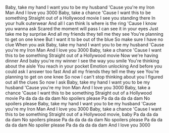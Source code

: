 Baby, take my hand
I want you to be my husband
'Cause you're my Iron Man
And I love you 3000
Baby, take a chance
'Cause I want this to be something
Straight out of a Hollywood movie
I see you standing there
In your hulk outerwear
And all I can think
Is where is the ring
'Cause I know you wanna ask
Scared the moment will pass
I can see it in your eyes
Just take me by surprise
And all my friends they tell me they see
You're planning to get on one knee
But I want it to be out of the blue
So make sure I have no clue
When you ask
Baby, take my hand
I want you to be my husband
'Cause you're my Iron Man
And I love you 3000
Baby, take a chance
'Cause I want this to be something
Straight out of a Hollywood movie
Now we're having dinner
And baby you're my winner
I see the way you smile
You're thinking about the aisle
You reach in your pocket
Emotion unlocking
And before you could ask
I answer too fast
And all my friends they tell me they see
You're planning to get on one knee
So now I can't stop thinking about you
I figured out all the clues
So now I ask
Baby, take my hand
I want you to be my husband
'Cause you're my Iron Man
And I love you 3000
Baby, take a chance
'Cause I want this to be something
Straight out of a Hollywood movie
Pa da da da da dam
No spoilers please
Pa da da da da dam
No spoilers please
Baby, take my hand
I want you to be my husband
'Cause you're my Iron Man
And I love you 3000
Baby, take a chance
'Cause I want this to be something
Straight out of a Hollywood movie, baby
Pa da da da da dam
No spoilers please
Pa da da da da dam
No spoilers please
Pa da da da da dam
No spoiler please
Pa da da da da dam
And I love you 3000
